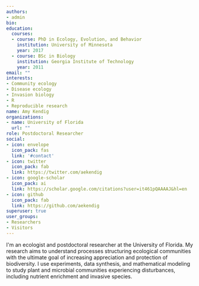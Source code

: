 ```yaml
---
authors:
- admin
bio: 
education:
  courses:
  - course: PhD in Ecology, Evolution, and Behavior
    institution: University of Minnesota
    year: 2017
  - course: BSc in Biology
    institution: Georgia Institute of Technology
    year: 2011
email: ""
interests:
- Community ecology
- Disease ecology
- Invasion biology
- R
- Reproducible research
name: Amy Kendig
organizations:
- name: University of Florida
  url: ""
role: Postdoctoral Researcher
social:
- icon: envelope
  icon_pack: fas
  link: '#contact'
- icon: twitter
  icon_pack: fab
  link: https://twitter.com/aekendig
- icon: google-scholar
  icon_pack: ai
  link: https://scholar.google.com/citations?user=it461pQAAAAJ&hl=en
- icon: github
  icon_pack: fab
  link: https://github.com/aekendig
superuser: true
user_groups:
- Researchers
- Visitors
---
```


I'm an ecologist and postdoctoral researcher at the University of Florida. My research aims to understand processes structuring ecological communities with the ultimate goal of increasing appreciation and protection of biodiversity. I use experiments, data synthesis, and mathematical modeling to study plant and microbial communities experiencing disturbances, including nutrient enrichment and invasive species.